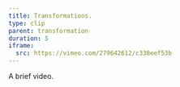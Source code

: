 ```yaml
---
title: Transformations.
type: clip
parent: transformation
duration: 5
iframe: 
  src: https://vimeo.com/279642612/c338eef53b
---
```

A brief video.

<!-- more --> 

